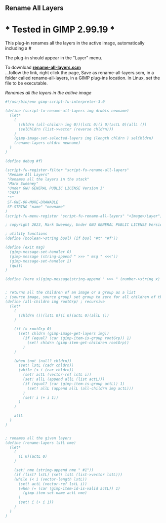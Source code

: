 ## Rename All Layers

# * Tested in GIMP 2.99.19 *

This plug-in renames all the layers in the active image, automatically including a #
  
The plug-in should appear in the "Layer" menu.  
  
To download [**rename-all-layers.scm**](https://raw.githubusercontent.com/script-fu/script-fu.github.io/main/plug-ins/rename-all-layers/rename-all-layers.scm)  
...follow the link, right click the page, Save as rename-all-layers.scm, in a folder called rename-all-layers, in a GIMP plug-ins location.  In Linux, set the file to be executable.
  
*Renames all the layers in the active image*  

<!-- include-plugin "rename-all-layers" -->
```scheme
#!/usr/bin/env gimp-script-fu-interpreter-3.0

(define (script-fu-rename-all-layers img drwbls newname)
  (let*
    (
      (chldrn (all-childrn img 0))(lstL 0)(i 0)(actL 0)(allL ())
      (selChldrn (list->vector (reverse chldrn)))
    )
    (gimp-image-set-selected-layers img (length chldrn ) selChldrn)
    (rename-layers chldrn newname)
  )
)

(define debug #f)

(script-fu-register-filter "script-fu-rename-all-layers"
 "Rename All Layers"
 "Renames all the layers in the stack"
 "Mark Sweeney"
 "Under GNU GENERAL PUBLIC LICENSE Version 3"
 "2023"
 "*"
 SF-ONE-OR-MORE-DRAWABLE
 SF-STRING "name" "newname"
)
(script-fu-menu-register "script-fu-rename-all-layers" "<Image>/Layer")

; copyright 2023, Mark Sweeney, Under GNU GENERAL PUBLIC LICENSE Version 3

; utility functions
(define (boolean->string bool) (if bool "#t" "#f"))

(define (exit msg)
  (gimp-message-set-handler 0)
  (gimp-message (string-append " >>> " msg " <<<"))
  (gimp-message-set-handler 2)
  (quit)
)

(define (here x)(gimp-message(string-append " >>> " (number->string x) " <<<")))


; returns all the children of an image or a group as a list
; (source image, source group) set group to zero for all children of the image
(define (all-childrn img rootGrp) ; recursive
  (let*
    (
      (chldrn ())(lstL 0)(i 0)(actL 0)(allL ())
    )

    (if (= rootGrp 0)
      (set! chldrn (gimp-image-get-layers img))
        (if (equal? (car (gimp-item-is-group rootGrp)) 1)
          (set! chldrn (gimp-item-get-children rootGrp))
        )
    )

    (when (not (null? chldrn))
      (set! lstL (cadr chldrn))
      (while (< i (car chldrn))
        (set! actL (vector-ref lstL i))
        (set! allL (append allL (list actL)))
        (if (equal? (car (gimp-item-is-group actL)) 1)
          (set! allL (append allL (all-childrn img actL)))
        )
        (set! i (+ i 1))
      )
    )

    allL
  )
)


; renames all the given layers
(define (rename-layers lstL nme)
  (let*
    (
      (i 0)(actL 0)
    )

    (set! nme (string-append nme " #1"))
    (if (list? lstL) (set! lstL (list->vector lstL)))
    (while (< i (vector-length lstL))
      (set! actL (vector-ref lstL i))
      (when (= (car (gimp-item-id-is-valid actL)) 1)
        (gimp-item-set-name actL nme)
      )
      (set! i (+ i 1))
    )
  )
)

```
